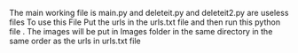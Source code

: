 The main working file is main.py and deleteit.py and deleteit2.py are useless files
To use this File
Put the urls in the urls.txt file and then run this python file .
The images will be put in Images folder in the same directory in the same order as the urls in urls.txt file